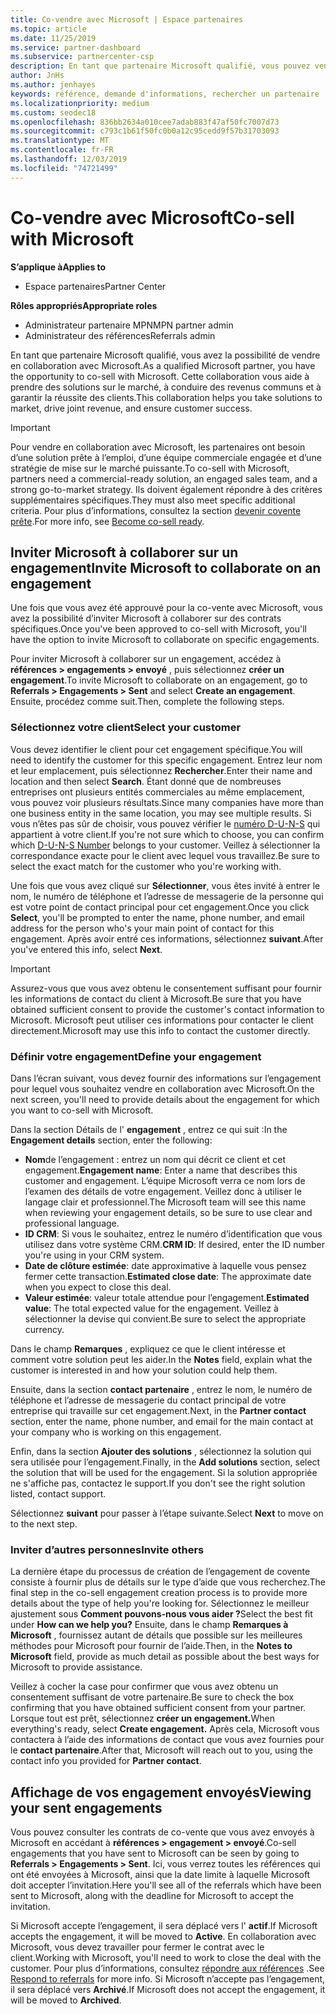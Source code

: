 ```yaml
---
title: Co-vendre avec Microsoft | Espace partenaires
ms.topic: article
ms.date: 11/25/2019
ms.service: partner-dashboard
ms.subservice: partnercenter-csp
description: En tant que partenaire Microsoft qualifié, vous pouvez vendre en collaboration avec Microsoft. Découvrez comment définir des engagement, inviter Microsoft à collaborer ou afficher les engagement envoyés.
author: JnHs
ms.author: jenhayes
keywords: référence, demande d'informations, rechercher un partenaire
ms.localizationpriority: medium
ms.custom: seodec18
ms.openlocfilehash: 836bb2634a010cee7adab883f47af50fc7007d73
ms.sourcegitcommit: c793c1b61f50fc0b0a12c95cedd9f57b31703093
ms.translationtype: MT
ms.contentlocale: fr-FR
ms.lasthandoff: 12/03/2019
ms.locfileid: "74721499"
---
```

# <a name="co-sell-with-microsoft"></a><span data-ttu-id="5c896-105">Co-vendre avec Microsoft</span><span class="sxs-lookup"><span data-stu-id="5c896-105">Co-sell with Microsoft</span></span>

<span data-ttu-id="5c896-106">**S’applique à**</span><span class="sxs-lookup"><span data-stu-id="5c896-106">**Applies to**</span></span>

-  <span data-ttu-id="5c896-107">Espace partenaires</span><span class="sxs-lookup"><span data-stu-id="5c896-107">Partner Center</span></span>

<span data-ttu-id="5c896-108">**Rôles appropriés**</span><span class="sxs-lookup"><span data-stu-id="5c896-108">**Appropriate roles**</span></span>

- <span data-ttu-id="5c896-109">Administrateur partenaire MPN</span><span class="sxs-lookup"><span data-stu-id="5c896-109">MPN partner admin</span></span>
- <span data-ttu-id="5c896-110">Administrateur des références</span><span class="sxs-lookup"><span data-stu-id="5c896-110">Referrals admin</span></span>

<span data-ttu-id="5c896-111">En tant que partenaire Microsoft qualifié, vous avez la possibilité de vendre en collaboration avec Microsoft.</span><span class="sxs-lookup"><span data-stu-id="5c896-111">As a qualified Microsoft partner, you have the opportunity to co-sell with Microsoft.</span></span> <span data-ttu-id="5c896-112">Cette collaboration vous aide à prendre des solutions sur le marché, à conduire des revenus communs et à garantir la réussite des clients.</span><span class="sxs-lookup"><span data-stu-id="5c896-112">This collaboration helps you take solutions to market, drive joint revenue, and ensure customer success.</span></span>

> [!IMPORTANT]
> <span data-ttu-id="5c896-113">Pour vendre en collaboration avec Microsoft, les partenaires ont besoin d’une solution prête à l’emploi, d’une équipe commerciale engagée et d’une stratégie de mise sur le marché puissante.</span><span class="sxs-lookup"><span data-stu-id="5c896-113">To co-sell with Microsoft, partners need a commercial-ready solution, an engaged sales team, and a strong go-to-market strategy.</span></span> <span data-ttu-id="5c896-114">Ils doivent également répondre à des critères supplémentaires spécifiques.</span><span class="sxs-lookup"><span data-stu-id="5c896-114">They must also meet specific additional criteria.</span></span> <span data-ttu-id="5c896-115">Pour plus d’informations, consultez la section [devenir covente prête](https://partner.microsoft.com/reach-customers/selling-with-microsoft#become-ready).</span><span class="sxs-lookup"><span data-stu-id="5c896-115">For more info, see [Become co-sell ready](https://partner.microsoft.com/reach-customers/selling-with-microsoft#become-ready).</span></span>

## <a name="invite-microsoft-to-collaborate-on-an-engagement"></a><span data-ttu-id="5c896-116">Inviter Microsoft à collaborer sur un engagement</span><span class="sxs-lookup"><span data-stu-id="5c896-116">Invite Microsoft to collaborate on an engagement</span></span>

<span data-ttu-id="5c896-117">Une fois que vous avez été approuvé pour la co-vente avec Microsoft, vous avez la possibilité d’inviter Microsoft à collaborer sur des contrats spécifiques.</span><span class="sxs-lookup"><span data-stu-id="5c896-117">Once you've been approved to co-sell with Microsoft, you'll have the option to invite Microsoft to collaborate on specific engagements.</span></span>

<span data-ttu-id="5c896-118">Pour inviter Microsoft à collaborer sur un engagement, accédez à **références > engagements > envoyé** , puis sélectionnez **créer un engagement**.</span><span class="sxs-lookup"><span data-stu-id="5c896-118">To invite Microsoft to collaborate on an engagement, go to **Referrals > Engagements > Sent** and select **Create an engagement**.</span></span> <span data-ttu-id="5c896-119">Ensuite, procédez comme suit.</span><span class="sxs-lookup"><span data-stu-id="5c896-119">Then, complete the following steps.</span></span>

### <a name="select-your-customer"></a><span data-ttu-id="5c896-120">Sélectionnez votre client</span><span class="sxs-lookup"><span data-stu-id="5c896-120">Select your customer</span></span>

<span data-ttu-id="5c896-121">Vous devez identifier le client pour cet engagement spécifique.</span><span class="sxs-lookup"><span data-stu-id="5c896-121">You will need to identify the customer for this specific engagement.</span></span> <span data-ttu-id="5c896-122">Entrez leur nom et leur emplacement, puis sélectionnez **Rechercher**.</span><span class="sxs-lookup"><span data-stu-id="5c896-122">Enter their name and location and then select **Search**.</span></span> <span data-ttu-id="5c896-123">Étant donné que de nombreuses entreprises ont plusieurs entités commerciales au même emplacement, vous pouvez voir plusieurs résultats.</span><span class="sxs-lookup"><span data-stu-id="5c896-123">Since many companies have more than one business entity in the same location, you may see multiple results.</span></span> <span data-ttu-id="5c896-124">Si vous n’êtes pas sûr de choisir, vous pouvez vérifier le [numéro D-U-N-S](https://www.dnb.com/duns-number.html) qui appartient à votre client.</span><span class="sxs-lookup"><span data-stu-id="5c896-124">If you're not sure which to choose, you can confirm which [D-U-N-S Number](https://www.dnb.com/duns-number.html) belongs to your customer.</span></span> <span data-ttu-id="5c896-125">Veillez à sélectionner la correspondance exacte pour le client avec lequel vous travaillez.</span><span class="sxs-lookup"><span data-stu-id="5c896-125">Be sure to select the exact match for the customer who you're working with.</span></span> 

<span data-ttu-id="5c896-126">Une fois que vous avez cliqué sur **Sélectionner**, vous êtes invité à entrer le nom, le numéro de téléphone et l’adresse de messagerie de la personne qui est votre point de contact principal pour cet engagement.</span><span class="sxs-lookup"><span data-stu-id="5c896-126">Once you click **Select**, you'll be prompted to enter the name, phone number, and email address for the person who's your main point of contact for this engagement.</span></span> <span data-ttu-id="5c896-127">Après avoir entré ces informations, sélectionnez **suivant**.</span><span class="sxs-lookup"><span data-stu-id="5c896-127">After you've entered this info, select **Next**.</span></span>

> [!IMPORTANT]
> <span data-ttu-id="5c896-128">Assurez-vous que vous avez obtenu le consentement suffisant pour fournir les informations de contact du client à Microsoft.</span><span class="sxs-lookup"><span data-stu-id="5c896-128">Be sure that you have obtained sufficient consent to provide the customer's contact information to Microsoft.</span></span> <span data-ttu-id="5c896-129">Microsoft peut utiliser ces informations pour contacter le client directement.</span><span class="sxs-lookup"><span data-stu-id="5c896-129">Microsoft may use this info to contact the customer directly.</span></span>

### <a name="define-your-engagement"></a><span data-ttu-id="5c896-130">Définir votre engagement</span><span class="sxs-lookup"><span data-stu-id="5c896-130">Define your engagement</span></span>

<span data-ttu-id="5c896-131">Dans l’écran suivant, vous devez fournir des informations sur l’engagement pour lequel vous souhaitez vendre en collaboration avec Microsoft.</span><span class="sxs-lookup"><span data-stu-id="5c896-131">On the next screen, you'll need to provide details about the engagement for which you want to co-sell with Microsoft.</span></span>

<span data-ttu-id="5c896-132">Dans la section Détails de l' **engagement** , entrez ce qui suit :</span><span class="sxs-lookup"><span data-stu-id="5c896-132">In the **Engagement details** section, enter the following:</span></span>
- <span data-ttu-id="5c896-133">**Nom**de l’engagement : entrez un nom qui décrit ce client et cet engagement.</span><span class="sxs-lookup"><span data-stu-id="5c896-133">**Engagement name**: Enter a name that describes this customer and engagement.</span></span> <span data-ttu-id="5c896-134">L’équipe Microsoft verra ce nom lors de l’examen des détails de votre engagement. Veillez donc à utiliser le langage clair et professionnel.</span><span class="sxs-lookup"><span data-stu-id="5c896-134">The Microsoft team will see this name when reviewing your engagement details, so be sure to use clear and professional language.</span></span>
- <span data-ttu-id="5c896-135">**ID CRM**: Si vous le souhaitez, entrez le numéro d’identification que vous utilisez dans votre système CRM.</span><span class="sxs-lookup"><span data-stu-id="5c896-135">**CRM ID**: If desired, enter the ID number you're using in your CRM system.</span></span>
- <span data-ttu-id="5c896-136">**Date de clôture estimée**: date approximative à laquelle vous pensez fermer cette transaction.</span><span class="sxs-lookup"><span data-stu-id="5c896-136">**Estimated close date**: The approximate date when you expect to close this deal.</span></span>
- <span data-ttu-id="5c896-137">**Valeur estimée**: valeur totale attendue pour l’engagement.</span><span class="sxs-lookup"><span data-stu-id="5c896-137">**Estimated value**: The total expected value for the engagement.</span></span> <span data-ttu-id="5c896-138">Veillez à sélectionner la devise qui convient.</span><span class="sxs-lookup"><span data-stu-id="5c896-138">Be sure to select the appropriate currency.</span></span>

<span data-ttu-id="5c896-139">Dans le champ **Remarques** , expliquez ce que le client intéresse et comment votre solution peut les aider.</span><span class="sxs-lookup"><span data-stu-id="5c896-139">In the **Notes** field, explain what the customer is interested in and how your solution could help them.</span></span>

 <span data-ttu-id="5c896-140">Ensuite, dans la section **contact partenaire** , entrez le nom, le numéro de téléphone et l’adresse de messagerie du contact principal de votre entreprise qui travaille sur cet engagement.</span><span class="sxs-lookup"><span data-stu-id="5c896-140">Next, in the **Partner contact** section, enter the name, phone number, and email for the main contact at your company who is working on this engagement.</span></span>

<span data-ttu-id="5c896-141">Enfin, dans la section **Ajouter des solutions** , sélectionnez la solution qui sera utilisée pour l’engagement.</span><span class="sxs-lookup"><span data-stu-id="5c896-141">Finally, in the **Add solutions** section, select the solution that will be used for the engagement.</span></span> <span data-ttu-id="5c896-142">Si la solution appropriée ne s'affiche pas, contactez le support.</span><span class="sxs-lookup"><span data-stu-id="5c896-142">If you don't see the right solution listed, contact support.</span></span>

<span data-ttu-id="5c896-143">Sélectionnez **suivant** pour passer à l’étape suivante.</span><span class="sxs-lookup"><span data-stu-id="5c896-143">Select **Next** to move on to the next step.</span></span>

### <a name="invite-others"></a><span data-ttu-id="5c896-144">Inviter d’autres personnes</span><span class="sxs-lookup"><span data-stu-id="5c896-144">Invite others</span></span>

<span data-ttu-id="5c896-145">La dernière étape du processus de création de l’engagement de covente consiste à fournir plus de détails sur le type d’aide que vous recherchez.</span><span class="sxs-lookup"><span data-stu-id="5c896-145">The final step in the co-sell engagement creation process is to provide more details about the type of help you're looking for.</span></span> <span data-ttu-id="5c896-146">Sélectionnez le meilleur ajustement sous **Comment pouvons-nous vous aider ?**</span><span class="sxs-lookup"><span data-stu-id="5c896-146">Select the best fit under **How can we help you?**</span></span> <span data-ttu-id="5c896-147">Ensuite, dans le champ **Remarques à Microsoft** , fournissez autant de détails que possible sur les meilleures méthodes pour Microsoft pour fournir de l’aide.</span><span class="sxs-lookup"><span data-stu-id="5c896-147">Then, in the **Notes to Microsoft** field, provide as much detail as possible about the best ways for Microsoft to provide assistance.</span></span>

<span data-ttu-id="5c896-148">Veillez à cocher la case pour confirmer que vous avez obtenu un consentement suffisant de votre partenaire.</span><span class="sxs-lookup"><span data-stu-id="5c896-148">Be sure to check the box confirming that you have obtained sufficient consent from your partner.</span></span> <span data-ttu-id="5c896-149">Lorsque tout est prêt, sélectionnez **créer un engagement.**</span><span class="sxs-lookup"><span data-stu-id="5c896-149">When everything's ready, select **Create engagement.**</span></span> <span data-ttu-id="5c896-150">Après cela, Microsoft vous contactera à l’aide des informations de contact que vous avez fournies pour le **contact partenaire**.</span><span class="sxs-lookup"><span data-stu-id="5c896-150">After that, Microsoft will reach out to you, using the contact info you provided for **Partner contact**.</span></span>

## <a name="viewing-your-sent-engagements"></a><span data-ttu-id="5c896-151">Affichage de vos engagement envoyés</span><span class="sxs-lookup"><span data-stu-id="5c896-151">Viewing your sent engagements</span></span>

<span data-ttu-id="5c896-152">Vous pouvez consulter les contrats de co-vente que vous avez envoyés à Microsoft en accédant à **références > engagement > envoyé**.</span><span class="sxs-lookup"><span data-stu-id="5c896-152">Co-sell engagements that you have sent to Microsoft can be seen by going to **Referrals > Engagements > Sent**.</span></span> <span data-ttu-id="5c896-153">Ici, vous verrez toutes les références qui ont été envoyées à Microsoft, ainsi que la date limite à laquelle Microsoft doit accepter l’invitation.</span><span class="sxs-lookup"><span data-stu-id="5c896-153">Here you'll see all of the referrals which have been sent to Microsoft, along with the deadline for Microsoft to accept the invitation.</span></span>

<span data-ttu-id="5c896-154">Si Microsoft accepte l’engagement, il sera déplacé vers l' **actif**.</span><span class="sxs-lookup"><span data-stu-id="5c896-154">If Microsoft accepts the engagement, it will be moved to **Active**.</span></span> <span data-ttu-id="5c896-155">En collaboration avec Microsoft, vous devez travailler pour fermer le contrat avec le client.</span><span class="sxs-lookup"><span data-stu-id="5c896-155">Working with Microsoft, you'll need to work to close the deal with the customer.</span></span> <span data-ttu-id="5c896-156">Pour plus d’informations, consultez [répondre aux références](responding-to-referrals.md) .</span><span class="sxs-lookup"><span data-stu-id="5c896-156">See [Respond to referrals](responding-to-referrals.md) for more info.</span></span> <span data-ttu-id="5c896-157">Si Microsoft n’accepte pas l’engagement, il sera déplacé vers **Archivé**.</span><span class="sxs-lookup"><span data-stu-id="5c896-157">If Microsoft does not accept the engagement, it will be moved to **Archived**.</span></span>
